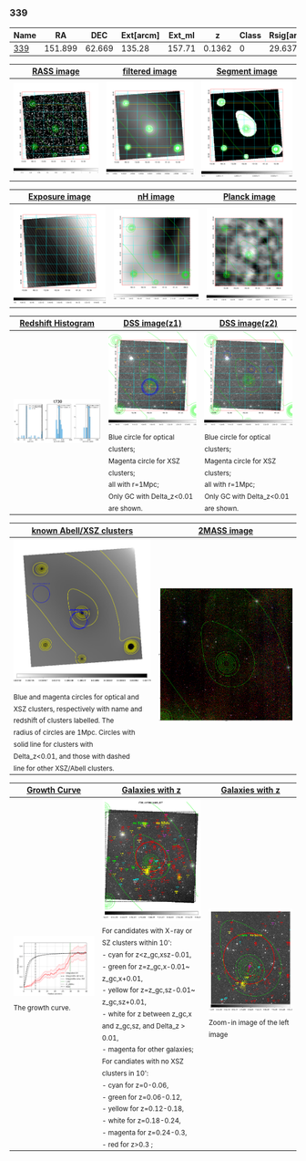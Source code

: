 <div STYLE="page-break-after: always;"></div>

### 339

|Name          |RA          |DEC      | Ext[arcm] | Ext_ml | z    | Class| Rsig[arcmin] | CRsig[c/s] | CR500[c/s] | R500[Mpc] |L500[erg/s]|F500[erg/s/cm^2]| M500[Msun]|Tx[keV]|beta|GC(XSZ,Delta_z<0.01)| GC(OPT,Delta_z<0.01)|GC|alias|
|--------------|------------|------------|---|---|-----------|--------|------|------|----|----|----|----|----|----|----|----|----|----|---|
|[339](script/339.md)     | 151.899       | 62.669       | 135.28    | 157.71   | 0.1362 | 0   | 29.637 |0.330 |0.294 |1.091 |2.863e+44 |5.807e-12 |4.213e+14 |5.429 |0.292 |-, |-, |-, |t730|

|[RASS image](../image/339/339_img.pdf)|[filtered image](../image/339/339_fil.pdf)|[Segment image](../image/339/339_seg.pdf)|
|-------------------|--------------------|-------------------|
| <img src="../image/339/339_img.png" width="300">  | <img src="../image/339/339_fil.png" width="300">   | <img src="../image/339/339_seg.png" width="300">  |

|[Exposure image](../image/339/339_mex.pdf)| [nH image](../image/339/339_nh.pdf)| [Planck image](../image/339/339_p.pdf)|
|-------------------|--------------------|-------------------|
|<img src="../image/339/339_mex.png" width="300">   | <img src="../image/339/339_nh.png" width="300">    | <img src="../image/339/339_p.png" width="300"> |

|[Redshift Histogram](../image/339/339_zg.pdf) | [DSS image(z1)](../image/339/339_dss_z1.pdf)      |  [DSS image(z2)](../image/339/339_dss_z2.pdf)    |
|-------------------|--------------------|-------------------|
|<img src="../image/339/339_zg.png" width="300"> |<img src="../image/339/339_dss_z1.png" width="300"> <sub><br>Blue circle for optical clusters; <br>Magenta circle for XSZ clusters; <br>all with r=1Mpc; <br>Only GC with Delta_z<0.01 are shown. </sub>| <img src="../image/339/339_dss_z2.png" width="300"><sub><br>Blue circle for optical clusters; <br>Magenta circle for XSZ clusters; <br>all with r=1Mpc; <br>Only GC with Delta_z<0.01 are shown. </sub> |

|[known Abell/XSZ clusters](../image/339/339_m.pdf) | [2MASS image](../image/339/339_2mass.pdf)      |
|-------------------|-------------------|
|<img src=../image/339/339_m.png width="300"> <sub><br>Blue and magenta circles for optical and <br>XSZ clusters, respectively with name and <br>redshift of clusters labelled. The <br>radius of circles are 1Mpc. Circles with <br>solid line for clusters with <br>Delta_z<0.01, and those with dashed <br>line for other XSZ/Abell clusters.        </sub>|<img src="../image/339/339_2mass.png" width="300">  |

|[Growth Curve](../image/339/339_gca_all.png) |[Galaxies with z](../image/339/339_opt_ned.pdf) |[Galaxies with z](../image/339/339_opt_ned_zoom.pdf) |
|-------------------|-------------------|-------------------|
| <img src="../image/339/339_gca_all.png" width="300"> <sub><br>The growth curve.</sub>| <img src=../image/339/339_opt_ned.png width="300"> <br><sub> For candidates with X-ray or SZ clusters within 10': <br> - cyan for z<z_gc,xsz-0.01, <br> - green for z=z_gc,x-0.01~ z_gc,x+0.01, <br> - yellow for z=z_gc,sz-0.01~ z_gc,sz+0.01, <br> - white for z between z_gc,x and z_gc,sz, and Delta_z > 0.01, <br> - magenta for other galaxies; <br>For candiates with no XSZ clusters in 10': <br> - cyan for z=0-0.06, <br> - green for z=0.06-0.12, <br> - yellow for z=0.12-0.18, <br> - white for z=0.18-0.24, <br> - magenta for z=0.24-0.3, <br> - red for z>0.3 ;  </sub>|<img src=../image/339/339_opt_ned_zoom.png width="300">  <br><sub> Zoom-in image of the left image</sub>|




